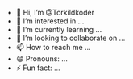 - 👋 Hi, I’m @Torkildkoder
- 👀 I’m interested in ...
- 🌱 I’m currently learning ...
- 💞️ I’m looking to collaborate on ...
- 📫 How to reach me ...
- 😄 Pronouns: ...
- ⚡ Fun fact: ...

<!---
Torkildkoder/Torkildkoder is a ✨ special ✨ repository because its `README.md` (this file) appears on your GitHub profile.
You can click the Preview link to take a look at your changes.
--->
